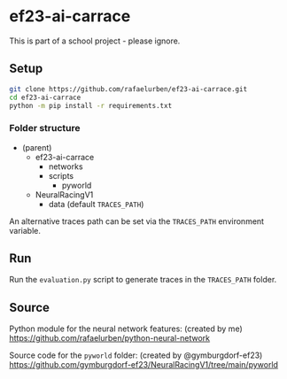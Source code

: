 # ef23-ai-carrace

This is part of a school project - please ignore.

## Setup

```sh
git clone https://github.com/rafaelurben/ef23-ai-carrace.git
cd ef23-ai-carrace
python -m pip install -r requirements.txt
```

### Folder structure

- (parent)
  - ef23-ai-carrace
    - networks
    - scripts
      - pyworld
  - NeuralRacingV1
    - data (default `TRACES_PATH`)

An alternative traces path can be set via the `TRACES_PATH` environment variable.

## Run

Run the `evaluation.py` script to generate traces in the `TRACES_PATH` folder.

## Source

Python module for the neural network features: (created by me)
https://github.com/rafaelurben/python-neural-network

Source code for the `pyworld` folder: (created by @gymburgdorf-ef23)
https://github.com/gymburgdorf-ef23/NeuralRacingV1/tree/main/pyworld
